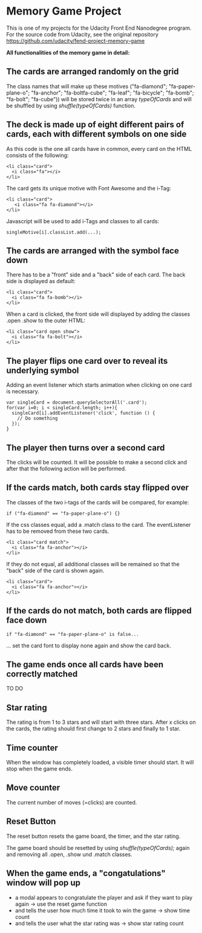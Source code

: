 # Memory Game Project

This is one of my projects for the Udacity Front End Nanodegree program. For the source code from Udacity, see the original repository https://github.com/udacity/fend-project-memory-game

**All functionalities of the memory game in detail:**

## The cards are arranged randomly on the grid

The class names that will make up these motives ("fa-diamond"; "fa-paper-plane-o"; "fa-anchor"; "fa-boltfa-cube"; "fa-leaf"; "fa-bicycle"; "fa-bomb"; "fa-bolt"; "fa-cube")) will be stored twice in an array *typeOfCards* and will be shuffled by using *shuffle(typeOfCards)* function.

## The deck is made up of eight different pairs of cards, each with different symbols on one side

As this code is the one all cards have in common, every card on the HTML consists of the following:

```
<li class="card">
  <i class="fa"></i>
</li>
```

The card gets its unique motive with Font Awesome and the i-Tag:

```
<li class="card">
   <i class="fa fa-diamond"></i>
</li>
```

Javascript will be used to add i-Tags and classes to all cards:

```
singleMotive[i].classList.add(...);
```

## The cards are arranged with the symbol face down

There has to be a "front" side and a "back" side of each card. The back side is displayed as default:

```
<li class="card">
  <i class="fa fa-bomb"></i>
</li>
```

When a card is clicked, the front side will displayed by adding the classes .open .show to the outer HTML:

```
<li class="card open show">
  <i class="fa fa-bolt"></i>
</li>
```

## The player flips one card over to reveal its underlying symbol

Adding an event listener which starts animation when clicking on one card is necessary.

```
var singleCard = document.querySelectorAll('.card');
for(var i=0; i < singleCard.length; i++){
  singleCard[i].addEventListener('click', function () {
    // Do something
  });
}
```

## The player then turns over a second card

The clicks will be counted. It will be possible to make a second click and after that the following action will be performed.

## If the cards match, both cards stay flipped over

The classes of the two i-tags of the cards will be compared, for example:

```
if ("fa-diamond" == "fa-paper-plane-o") {}
```

If the css classes equal, add a .match class to the card. The eventListener has to be removed from these two cards.

```
<li class="card match">
  <i class="fa fa-anchor"></i>
</li>
```

If they do not equal, all additional classes will be remained so that the "back" side of the card is shown again.

```
<li class="card">
  <i class="fa fa-anchor"></i>
</li>
```

## If the cards do not match, both cards are flipped face down

```
if "fa-diamond" == "fa-paper-plane-o" is false...
```

... set the card font to display none again and show the card back.

## The game ends once all cards have been correctly matched

TO DO

## Star rating

The rating is from 1 to 3 stars and will start with three stars. After x clicks on the cards, the rating should first change to 2 stars and finally to 1 star.

## Time counter

When the window has completely loaded, a visible timer should start. It will stop when the game ends.

## Move counter

The current number of moves (=clicks) are counted.

## Reset Button

The reset button resets the game board, the timer, and the star rating.

The game board should be resetted by using *shuffle(typeOfCards);* again and removing all .open, .show und .match classes.

## When the game ends, a "congatulations" window will pop up

* a modal appears to congratulate the player and ask if they want to play again -> use the reset game function
* and tells the user how much time it took to win the game -> show time count
* and tells the user what the star rating was -> show star rating count
